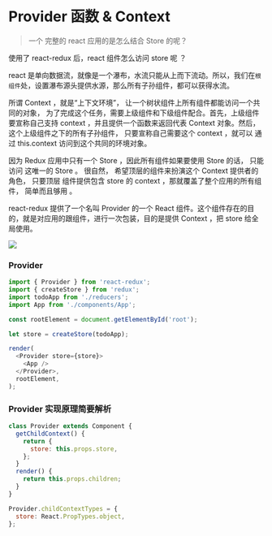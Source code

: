 # Provider 函数 & Context

> 一个 完整的 react 应用的是怎么结合 Store 的呢？

使用了 react-redux 后，react 组件怎么访问 store 呢 ？

react 是单向数据流，就像是一个瀑布，水流只能从上而下流动。所以，我们在`根组件`处，设置瀑布源头提供水源，那么所有子孙组件，都可以获得水流。

所谓 Context ，就是“上下文环境”， 让一个树状组件上所有组件都能访问一个共同的对象， 为了完成这个任务，需要上级组件和下级组件配合。首先，上级组件要宣称自己支持 context ，并且提供一个函数来返回代表 Context 对象。然后， 这个上级组件之下的所有子孙组件， 只要宣称自己需要这个 context ，就可以 通过 this.context 访问到这个共同的环境对象。

因为 Redux 应用中只有一个 Store ，因此所有组件如果要使用 Store 的话， 只能访问 这唯一的 Store 。 很自然， 希望顶层的组件来扮演这个 Context 提供者的角色， 只要顶层 组件提供包含 store 的 context ，那就覆盖了整个应用的所有组件， 简单而且够用 。

react-redux 提供了一个名叫 Provider 的一个 React 组件。这个组件存在的目的，就是对应用的跟组件，进行一次包装，目的是提供 Context ，把 store 给全局使用。

<img src="https://loremxuetengfei.oss-cn-beijing.aliyuncs.com/blm-redux-context.jpg" >

### Provider

```javascript
import { Provider } from 'react-redux';
import { createStore } from 'redux';
import todoApp from './reducers';
import App from './components/App';

const rootElement = document.getElementById('root');

let store = createStore(todoApp);

render(
  <Provider store={store}>
    <App />
  </Provider>,
  rootElement,
);
```

### Provider 实现原理简要解析

```javascript
class Provider extends Component {
  getChildContext() {
    return {
      store: this.props.store,
    };
  }
  render() {
    return this.props.children;
  }
}

Provider.childContextTypes = {
  store: React.PropTypes.object,
};
```
